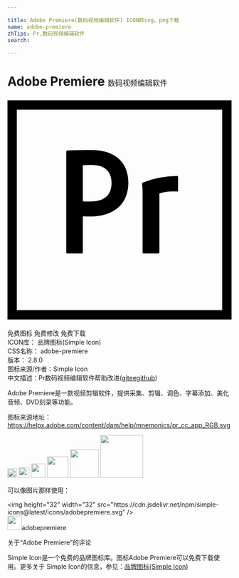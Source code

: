 ```yaml
---

title: Adobe Premiere(数码视频编辑软件) ICON转svg、png下载
name: adobe-premiere
zhTips: Pr,数码视频编辑软件
search: 

---
```


# Adobe Premiere  <small style="font-size: 60%;font-weight: 100">数码视频编辑软件</small>

<div id="svg" class="svg-wrap">
<svg role="img" viewBox="0 0 24 24" xmlns="http://www.w3.org/2000/svg"><title>Adobe Premiere icon</title><path d="M0 .3v23.4h24V.3zm1 1h22v21.4H1zM6.297 5.778c0-.066.017-.116.1-.116.643-.033 1.583-.05 2.573-.05 2.772 0 3.977 1.519 3.977 3.466 0 2.54-1.839 3.63-4.099 3.63-.38 0-.512-.017-.776-.017v3.843c0 .083-.033.116-.115.116H6.413c-.083 0-.116-.033-.116-.116zm1.775 5.313c.231.016.413.016.809.016 1.171 0 2.267-.412 2.267-1.996 0-1.27-.782-1.914-2.119-1.914-.396 0-.775.016-.957.033zm6.4-.908c0-.115 0-.412-.049-.973 0-.083.011-.1.077-.132a10.42 10.42 0 0 1 3.657-.693c.082 0 .115.016.115.099v1.452c0 .082-.026.099-.109.099a5.725 5.725 0 0 0-1.89.198v6.301c0 .083-.034.116-.116.116h-1.57c-.082 0-.115-.033-.115-.116z"/></svg>
</div>
<detail full-name='adobe-premiere'></detail>

<div class="detail-page">
<p>
<span><span class="badge-success badge">免费图标</span> <span class="badge-success badge">免费修改</span>  <span class="badge-success badge">免费下载</span> </span>
<br/>
<span>
ICON库：
<span class="badge-secondary badge">品牌图标(Simple Icon)</span> 
</span>
<br/>
<span>
CSS名称：
<span class="badge-secondary badge">adobe-premiere</span> 
</span>

<br/>
<span>
版本：
<span class="badge-secondary badge">2.8.0</span> 
</span>
<br/>
<span>图标来源/作者：<span class="badge-light badge">Simple Icon</span></span> 
<br/>
<span class="zh-detail">中文描述：<span class="badge-primary badge">Pr</span><span class="badge-primary badge">数码视频编辑软件</span><span class="help-link"><span>帮助改进</span>(<a href="https://gitee.com/liuwave/icon-helper/edit/master/json/brands/adobe-premiere.json" target="_blank" rel="noopener noreferrer">gitee</a><a href="https://github.com/liuwave/icon-helper/edit/master/json/brands/adobe-premiere.json" target="_blank" rel="noopener noreferrer">github</a></span>)</span><br/>
</p>
</div><div class="description description alert alert-light"><p>Adobe Premiere是一款视频剪辑软件，提供采集、剪辑、调色、字幕添加、美化音频、DVD刻录等功能。</p><p>图标来源地址：<a href="https://helpx.adobe.com/content/dam/help/mnemonics/pr_cc_app_RGB.svg" target="_blank" rel="noopener noreferrer">https://helpx.adobe.com/content/dam/help/mnemonics/pr_cc_app_RGB.svg</a></p></div>
<div class="alert alert-dark">
<img height="21" width="21" src="https://cdn.jsdelivr.net/npm/simple-icons@latest/icons/adobepremiere.svg" />
<img height="24" width="24" src="https://cdn.jsdelivr.net/npm/simple-icons@latest/icons/adobepremiere.svg" />
<img height="32" width="32" src="https://cdn.jsdelivr.net/npm/simple-icons@latest/icons/adobepremiere.svg" />
<img height="48" width="48" src="https://cdn.jsdelivr.net/npm/simple-icons@latest/icons/adobepremiere.svg" />
<img height="64" width="64" src="https://cdn.jsdelivr.net/npm/simple-icons@latest/icons/adobepremiere.svg" />
<img height="96" width="96" src="https://cdn.jsdelivr.net/npm/simple-icons@latest/icons/adobepremiere.svg" />

</div>
<div>
  <p>可以像图片那样使用：    
  </p>
  <div class="alert alert-primary" style="font-size: 14px">
    &lt;img height="32" width="32" src="https://cdn.jsdelivr.net/npm/simple-icons@latest/icons/adobepremiere.svg" /&gt;
    <copy-btn content='<img height="32" width="32" src="https://cdn.jsdelivr.net/npm/simple-icons@latest/icons/adobepremiere.svg" />'></copy-btn>
  </div>
  <div class="alert alert-secondary">
    <img height="32" width="32" src="https://cdn.jsdelivr.net/npm/simple-icons@latest/icons/adobepremiere.svg" />adobepremiere
    <copy-btn content="adobepremiere" btn-title="复制图标名称"></copy-btn>
  </div>
</div>

<Vssue title="关于“Adobe Premiere”的评论" >关于“Adobe Premiere”的评论</Vssue>


<div><p>Simple Icon是一个免费的品牌图标库。图标Adobe Premiere可以免费下载使用。更多关于  Simple Icon的信息，参见：<a target="_blank" href="https://iconhelper.cn/brands.html">品牌图标(Simple Icon)</a>
</p></div>
